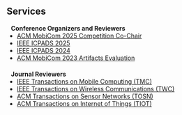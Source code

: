 ## Services
<!-- 
<h4 style="margin:0 10px 0;">Conference Reviewers</h4>

<ul style="margin:0 0 5px;">
  <li><a href="http://cvpr2023.thecvf.com/"><autocolor>IEEE/CVF Conference on Computer Vision and Pattern Recognition (CVPR) 2021-2023</autocolor></a></li>
  <li><a href="http://iccv2021.thecvf.com/"><autocolor>IEEE/CVF International Conference on Computer Vision (ICCV) 2021</autocolor></a></li>
  <li><a href="https://eccv2022.ecva.net/"><autocolor>European Conference on Computer Vision (ECCV) 2022</autocolor></a></li>
</ul> -->

<!-- <h4 style="margin:0 10px 0;">Conference Organizers</h4>

<ul style="margin:0 0 20px;">
  <li><a href="https://attend.ieee.org/icpads/"><autocolor>ACM MobiCom 2025 Competition Co-Chair</autocolor></a></li>
</ul> -->

<h4 style="margin:0 10px 0;">Conference Organizers and Reviewers</h4>

<ul style="margin:0 0 20px;">
  <li><a href="https://www.sigmobile.org/mobicom/2025/"><autocolor>ACM MobiCom 2025 Competition Co-Chair</autocolor></a></li>
  <li><a href="https://attend.ieee.org/icpads/"><autocolor>IEEE ICPADS 2025</autocolor></a></li>
  <li><a href="https://attend.ieee.org/icpads/"><autocolor>IEEE ICPADS 2024</autocolor></a></li>
  <li><a href="https://sigmobile.org/mobicom/2023/"><autocolor>ACM MobiCom 2023 Artifacts Evaluation</autocolor></a></li>
</ul>

<h4 style="margin:0 10px 0;">Journal Reviewers</h4>

<ul style="margin:0 0 20px;">
  <li><a href="https://ieeexplore.ieee.org/xpl/RecentIssue.jsp?punumber=7755"><autocolor>IEEE Transactions on Mobile Computing (TMC)</autocolor></a></li>
  <li><a href="https://ieeexplore.ieee.org/xpl/RecentIssue.jsp?punumber=7693"><autocolor>IEEE Transactions on Wireless Communications (TWC)</autocolor></a></li>
  <li><a href="https://dl.acm.org/journal/tosn"><autocolor>ACM Transactions on Sensor Networks (TOSN)</autocolor></a></li>
  <li><a href="https://dl.acm.org/journal/tiot"><autocolor>ACM Transactions on Internet of Things (TIOT)</autocolor></a></li>
</ul>

<div style="max-width:125px; height:60px; margin:auto;">
  <script type='text/javascript' id='clustrmaps' src='//cdn.clustrmaps.com/map_v2.js?cl=ffffff&w=a&t=n&d=7IM6Imp2Of47qjiLYjNu8OnZBLJhF3vCsqXiKh9zdXU'></script>
</div>